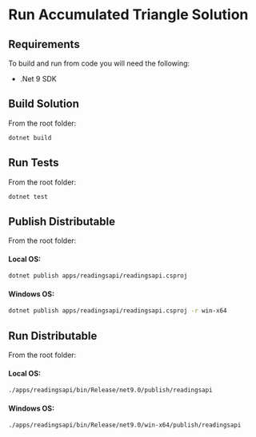 # Run Accumulated Triangle Solution

## Requirements
To build and run from code you will need the following:
* .Net 9 SDK

## Build Solution
From the root folder:
``` bash
dotnet build
```

## Run Tests
From the root folder:
``` bash
dotnet test
```

## Publish Distributable
From the root folder:
#### Local OS:
``` bash
dotnet publish apps/readingsapi/readingsapi.csproj
```
#### Windows OS:
``` bash
dotnet publish apps/readingsapi/readingsapi.csproj -r win-x64
```

## Run Distributable
From the root folder:
#### Local OS:
``` bash
./apps/readingsapi/bin/Release/net9.0/publish/readingsapi
```

#### Windows OS:
``` bash
./apps/readingsapi/bin/Release/net9.0/win-x64/publish/readingsapi
```